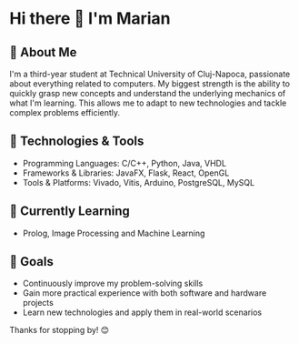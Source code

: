 # Hi there 👋 I'm Marian

## 🚀 About Me
I'm a third-year student at Technical University of Cluj-Napoca, passionate about everything related to computers. My biggest strength is the ability to quickly grasp new concepts and understand the underlying mechanics of what I'm learning. This allows me to adapt to new technologies and tackle complex problems efficiently.

## 🔧 Technologies & Tools
- Programming Languages:  C/C++, Python, Java, VHDL
- Frameworks & Libraries: JavaFX, Flask, React, OpenGL
- Tools & Platforms: Vivado, Vitis, Arduino, PostgreSQL, MySQL

## 🌱 Currently Learning
- Prolog, Image Processing and Machine Learning

## 🎯 Goals
- Continuously improve my problem-solving skills
- Gain more practical experience with both software and hardware projects
- Learn new technologies and apply them in real-world scenarios

Thanks for stopping by! 😊

